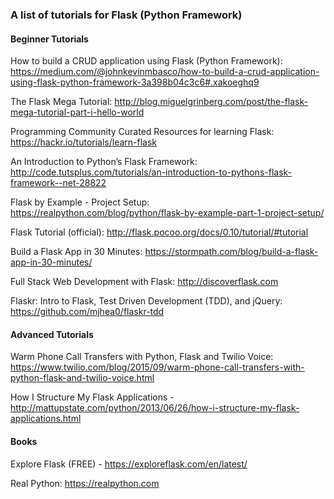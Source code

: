 ### A list of tutorials for Flask (Python Framework)

#### Beginner Tutorials

How to build a CRUD application using Flask (Python Framework): https://medium.com/@johnkevinmbasco/how-to-build-a-crud-application-using-flask-python-framework-3a398b04c3c6#.xakoeghq9

The Flask Mega Tutorial: http://blog.miguelgrinberg.com/post/the-flask-mega-tutorial-part-i-hello-world

Programming Community Curated Resources for learning Flask: https://hackr.io/tutorials/learn-flask

An Introduction to Python’s Flask Framework: http://code.tutsplus.com/tutorials/an-introduction-to-pythons-flask-framework--net-28822

Flask by Example - Project Setup: https://realpython.com/blog/python/flask-by-example-part-1-project-setup/

Flask Tutorial (official): http://flask.pocoo.org/docs/0.10/tutorial/#tutorial

Build a Flask App in 30 Minutes: https://stormpath.com/blog/build-a-flask-app-in-30-minutes/

Full Stack Web Development with Flask: http://discoverflask.com

Flaskr: Intro to Flask, Test Driven Development (TDD), and jQuery: https://github.com/mjhea0/flaskr-tdd

#### Advanced Tutorials

Warm Phone Call Transfers with Python, Flask and Twilio Voice: https://www.twilio.com/blog/2015/09/warm-phone-call-transfers-with-python-flask-and-twilio-voice.html

How I Structure My Flask Applications - http://mattupstate.com/python/2013/06/26/how-i-structure-my-flask-applications.html

#### Books

Explore Flask (FREE) - https://exploreflask.com/en/latest/

Real Python: https://realpython.com


